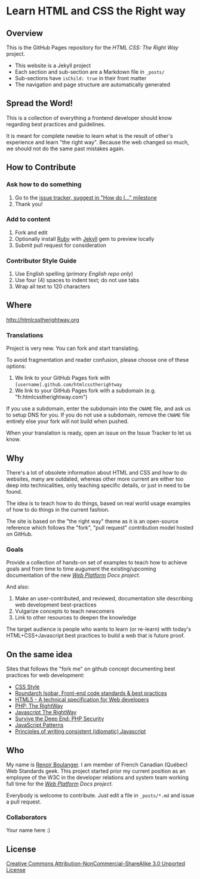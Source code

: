 # Learn HTML and CSS the Right way

## Overview

This is the GitHub Pages repository for the _HTML CSS: The Right Way_ project.

* This website is a Jekyll project
* Each section and sub-section are a Markdown file in `_posts/`
* Sub-sections have `isChild: true` in their front matter
* The navigation and page structure are automatically generated

## Spread the Word!

This is a collection of everything a frontend developer should know regarding best practices and guidelines.

It is meant for complete newbie to learn what is the result of other's experience and learn "the right way". 
Because the web changed so much, we should not do the same past mistakes again.

## How to Contribute

### Ask how to do something
1. Go to the [issue tracker, suggest in "How do I..." milestone](https://github.com/renoirb/htmlcsstherightway/issues?milestone=1)
2. Thank you!

### Add to content
1. Fork and edit
2. Optionally install [Ruby](https://rvm.io/rvm/install/) with [Jekyll](https://github.com/mojombo/jekyll/) gem to preview locally
3. Submit pull request for consideration

### Contributor Style Guide

1. Use English spelling (*primary English repo only*)
2. Use four (4) spaces to indent text; do not use tabs
3. Wrap all text to 120 characters


## Where

<http://htmlcsstherightway.org>

### Translations

Project is very new. You can fork and start translating.

To avoid fragmentation and reader confusion, please choose one of these options:

1. We link to your GitHub Pages fork with `[username].github.com/htmlcsstherightway`
2. We link to your GitHub Pages fork with a subdomain (e.g. "fr.htmlcsstherightway.com")

If you use a subdomain, enter the subdomain into the `CNAME` file, and ask us to setup DNS for you. If you do not use a subdomain, remove the `CNAME` file entirely else your fork will not build when pushed.

When your translation is ready, open an issue on the Issue Tracker to let us know.

## Why

There's a lot of obsolete information about HTML and CSS and how to do websites, many are outdated, whereas 
other more current are either too deep into technicalities, only teaching specific details, or just in need to be found.

The idea is to teach how to do things, based on real world usage examples of how to do things in the current fashion.

The site is based on the "the right way" theme as it is an open-source reference which follows the "fork", "pull request" 
contribution model hosted on GitHub.

### Goals

Provide a collection of hands-on set of examples to teach how to achieve goals
and from time to time augument the existing/upcoming documentation of the new *[Web Platform](http://webplatform.org) Docs project*.

And also:

1. Make an user-contributed, and reviewed, documentation site describing web development best-practices
2. Vulgarize concepts to teach newcomers
3. Link to other resources to deepen the knowledge

The target audience is people who wants to learn (or re-learn) with today's 
HTML+CSS+Javascript best practices to build a web that is future proof.

## On the same idea
Sites that follows the "fork me" on github concept documenting best practices for web development:

* [CSS Style](https://github.com/byrichardpowell/CSS-Style)
* [Roundarch Isobar, Front-end code standards & best practices](http://isobar-idev.github.com/code-standards/)
* [HTML5 - A technical specification for Web developers](http://developers.whatwg.org/)
* [PHP: The RightWay](http://phptherightway.com)
* [Javascript The RightWay](http://jstherightway.com)
* [Survive the Deep End: PHP Security](http://phpsecurity.readthedocs.org/)
* [JavaScript Patterns](http://shichuan.github.com/javascript-patterns/)
* [Principles of writing consistent (idiomatic) Javascript](https://github.com/rwldrn/idiomatic.js)

## Who

My name is [Renoir Boulanger](http://twitter.com/renoirb). I am member of French Canadian (Québec) Web Standards 
geek. This project started prior my current position as an employee of the W3C in the developer relations and 
system team working full time for the *[Web Platform](http://webplatform.org) Docs project*.

Everybody is welcome to contribute. Just edit a file in `_posts/*.md` and issue a pull request.



### Collaborators

Your name here :)


## License

[Creative Commons Attribution-NonCommercial-ShareAlike 3.0 Unported License](http://creativecommons.org/licenses/by-nc-sa/3.0/)
